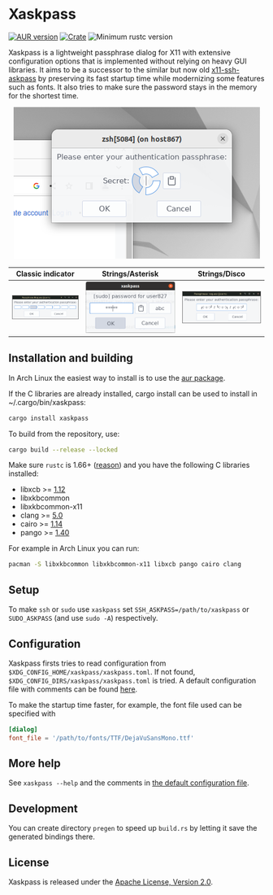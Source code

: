 # Xaskpass
[![AUR version](https://img.shields.io/aur/version/xaskpass)](https://aur.archlinux.org/packages/xaskpass/)
[![Crate](https://img.shields.io/crates/v/xaskpass.svg)](https://crates.io/crates/xaskpass)
![Minimum rustc version](https://img.shields.io/badge/rustc-1.66+-lightgray)

Xaskpass is a lightweight passphrase dialog for X11 with extensive configuration
options that is implemented without relying on heavy GUI libraries. It aims to
be a successor to the similar but now old [x11-ssh-askpass] by preserving
its fast startup time while modernizing some features such as fonts. It also tries
to make sure the password stays in the memory for the shortest time.

[x11-ssh-askpass]: https://archlinux.org/packages/community/x86_64/x11-ssh-askpass/

<p align="center">
<img src="res/circle.png">
</p>

Classic indicator | Strings/Asterisk | Strings/Disco
:-------:|:-------:|:-------:
![](res/classic.png) | ![](res/asterisk.png) | ![](res/disco.png)

## Installation and building
In Arch Linux the easiest way to install is to use the [aur package](https://aur.archlinux.org/packages/xaskpass).

If the C libraries are already installed, cargo install can be used to install
in ~/.cargo/bin/xaskpass:
```sh
cargo install xaskpass
```

To build from the repository, use:
```sh
cargo build --release --locked
```

Make sure `rustc` is 1.66+ ([reason](https://github.com/user827/xaskpass/commit/65eef0b5ca268e41098b395ca072dcb6c0b6937a)) and you have the following C libraries installed:

* libxcb >= [1.12](https://crates.io/crates/x11rb/0.11.1)
* libxkbcommon
* libxkbcommon-x11
* clang >= [5.0](https://rust-lang.github.io/rust-bindgen/requirements.html#clang)
* cairo >= [1.14](https://crates.io/crates/cairo-rs/0.17.0)
* pango >= [1.40](https://crates.io/crates/pango/0.17.0)

For example in Arch Linux you can run:
```sh
pacman -S libxkbcommon libxkbcommon-x11 libxcb pango cairo clang
```

## Setup
To make `ssh` or `sudo` use `xaskpass` set
`SSH_ASKPASS=/path/to/xaskpass` or `SUDO_ASKPASS` (and use `sudo -A`) respectively.

## Configuration

Xaskpass firsts tries to read configuration from `$XDG_CONFIG_HOME/xaskpass/xaskpass.toml`. If not found,
`$XDG_CONFIG_DIRS/xaskpass/xaskpass.toml` is tried.
A default configuration file with comments can be found [here](xaskpass.default.toml).

To make the startup time faster, for example, the font file used can be specified with
```toml
[dialog]
font_file = '/path/to/fonts/TTF/DejaVuSansMono.ttf'
```

## More help

See `xaskpass --help` and the comments in [the default configuration
file](xaskpass.default.toml).

## Development

You can create directory `pregen` to speed up `build.rs` by letting it save the
generated bindings there.

## License

Xaskpass is released under the [Apache License, Version 2.0](LICENCE).
